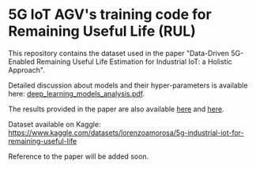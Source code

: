 # 5G IoT AGV's training code for Remaining Useful Life (RUL)
This repository contains the dataset used in the paper "Data-Driven 5G-Enabled Remaining Useful Life Estimation for Industrial IoT: a Holistic Approach".

Detailed discussion about models and their hyper-parameters is available here: [deep_learning_models_analysis.pdf](https://github.com/Lostefra/5G-IoT-AGV-RUL-prediction/blob/main/deep_learning_models_analysis.pdf).

The results provided in the paper are also available [here](https://github.com/Lostefra/5G-IoT-AGV-RUL-prediction/blob/main/testing_summary_5.csv) and [here](https://github.com/Lostefra/5G_IoT_AGV_RUL_prediction/blob/main/testing_summary_10.csv).

Dataset available on Kaggle: https://www.kaggle.com/datasets/lorenzoamorosa/5g-industrial-iot-for-remaining-useful-life

Reference to the paper will be added soon.
